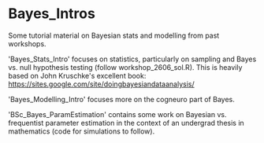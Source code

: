 # Bayes_Intros

Some tutorial material on Bayesian stats and modelling from past workshops.

'Bayes_Stats_Intro' focuses on statistics, particularly on sampling and Bayes vs. null hypothesis testing (follow workshop_2606_sol.R). This is heavily based on John Kruschke's excellent book: https://sites.google.com/site/doingbayesiandataanalysis/

'Bayes_Modelling_Intro' focuses more on the cogneuro part of Bayes.

'BSc_Bayes_ParamEstimation' contains some work on Bayesian vs. frequentist parameter estimation in the context of an undergrad thesis in mathematics (code for simulations to follow).

